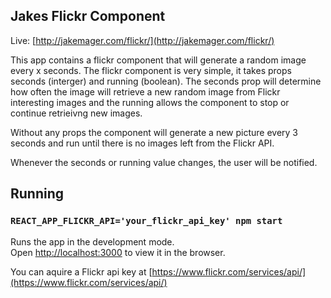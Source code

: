 ## Jakes Flickr Component

Live: [http://jakemager.com/flickr/](http://jakemager.com/flickr/)

This app contains a flickr component that will generate a random image every x seconds.
The flickr component is very simple, it takes props seconds (interger) and running (boolean). The seconds prop will determine how often the image will retrieve a new random image from Flickr interesting images and the running allows the component to stop or continue retrieivng new images.

Without any props the component will generate a new picture every 3 seconds and run until there is no images left from the Flickr API.

Whenever the seconds or running value changes, the user will be notified.

## Running

### `REACT_APP_FLICKR_API='your_flickr_api_key' npm start`

Runs the app in the development mode.<br>
Open [http://localhost:3000](http://localhost:3000) to view it in the browser.

You can aquire a Flickr api key at [https://www.flickr.com/services/api/](https://www.flickr.com/services/api/)

